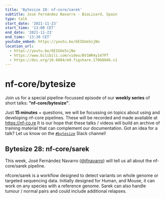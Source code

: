 ```yaml
---
title: 'Bytesize 28: nf-core/sarek'
subtitle: José Fernández Navarro - BioLizard, Spain
type: talk
start_date: '2021-11-23'
start_time: '13:00 CET'
end_date: '2021-11-23'
end_time: '13:30 CET'
youtube_embed: https://youtu.be/6EIGUe5sjNo
location_url:
  - https://youtu.be/6EIGUe5sjNo
  - https://www.bilibili.com/video/BV1WR4y147PT
  - https://doi.org/10.6084/m9.figshare.17068046.v1
---
```


# nf-core/bytesize

Join us for a special pipeline-focussed episode of our **weekly series** of short talks: **“nf-core/bytesize”**.

Just **15 minutes** + questions, we will be focussing on topics about using and developing nf-core pipelines.
These will be recorded and made available at <https://nf-co.re>
It is our hope that these talks / videos will build an archive of training material that can complement our documentation. Got an idea for a talk? Let us know on the [`#bytesize`](https://nfcore.slack.com/channels/bytesize) Slack channel!

## Bytesize 28: nf-core/sarek

This week, José Fernández Navarro ([@jfnavarro](https://github.com/jfnavarro)) will tell us all about the nf-core/sarek pipeline.

nfcore/sarek is a workflow designed to detect variants on whole genome or targeted sequencing data. Initially designed for Human, and Mouse, it can work on any species with a reference genome. Sarek can also handle tumour / normal pairs and could include additional relapses.

